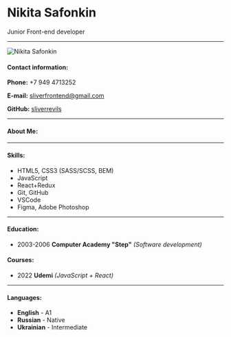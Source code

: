 # Nikita Safonkin

Junior Front-end developer

***

![Nikita Safonkin](https://github.com/sanafta/Nik/blob/main/HHbp49UlZ7j-PPZRghl77mi_xeJR9vvX7GBS7KA73xJkdPbZ58GvyB8mnZ3n4SupiLLQ4DFtWsdZf_erw3mt68eq.jpg)

#### Contact information:

**Phone:** +7 949 4713252

**E-mail:** sliverfrontend@gmail.com

**GitHub:** [sliverrevils](https://github.com/sliverrevils)

***

#### About Me:



***

#### Skills:

* HTML5, CSS3 (SASS/SCSS, BEM)
* JavaScript
* React+Redux
* Git, GitHub
* VSCode
* Figma, Adobe Photoshop

***

#### Education:

* 2003-2006 **Computer Academy "Step"**
*(Software development)*

#### Courses:

* 2022 **Udemi**
*(JavaScript + React)*

***

#### Languages:
* **English** - A1
* **Russian** - Native
* **Ukrainian** - Intermediate
